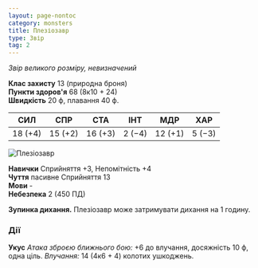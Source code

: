 ```yaml
---
layout: page-nontoc
category: monsters
title: Плезіозавр
type: Звір
tag: 2
---
```


_Звір великого розміру, невизначений_

**Клас захисту** 13 (природна броня)    
**Пункти здоров'я** 68 (8к10 + 24)    
**Швидкість** 20 ф, плавання 40 ф.

| СИЛ     | СПР     | СТА     | ІНТ    | МДР     | ХАР    |
| ------- | ------- | ------- | ------ | ------- | ------ |
| 18 (+4) | 15 (+2) | 16 (+3) | 2 (−4) | 12 (+1) | 5 (−3) |

![Плезіозавр](https://www.dndbeyond.com/avatars/thumbnails/16/488/1000/1000/636376304583147024.jpeg)

**Навички** Сприйняття +3, Непомітність +4    
**Чуття** пасивне Сприйняття 13    
**Мови** -    
**Небезпека** 2 (450 ПД)

**Зупинка дихання.** Плезіозавр може затримувати дихання на 1 годину.

### Дії
**Укус** _Атака зброєю ближнього бою:_ +6 до влучання, досяжність 10 ф, одна ціль. _Влучання:_ 14 (4к6 + 4) колотих ушкоджень.
